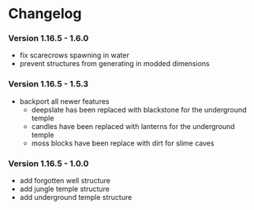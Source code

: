 # Changelog

### Version 1.16.5 - 1.6.0

- fix scarecrows spawning in water
- prevent structures from generating in modded dimensions

### Version 1.16.5 - 1.5.3

- backport all newer features
    - deepslate has been replaced with blackstone for the underground temple
    - candles have been replaced with lanterns for the underground temple
    - moss blocks have been replace with dirt for slime caves

### Version 1.16.5 - 1.0.0

- add forgotten well structure
- add jungle temple structure
- add underground temple structure
